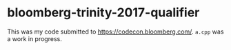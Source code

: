 # bloomberg-trinity-2017-qualifier
This was my code submitted to https://codecon.bloomberg.com/. `a.cpp` was a work in progress.
